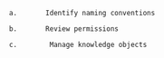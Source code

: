 
     a.       Identify naming conventions
     
     b.       Review permissions
     
     c.        Manage knowledge objects
